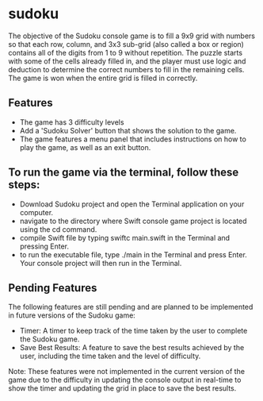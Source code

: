 # sudoku
The objective of the Sudoku console game is to fill a 9x9 grid with numbers so that each row, column, and 3x3 sub-grid (also called a box or region) contains 
all of the digits from 1 to 9 without repetition. The puzzle starts with some of the cells already filled in, and the player must use logic and 
deduction to determine the correct numbers to fill in the remaining cells. The game is won when the entire grid is filled in correctly.
## Features
- The game has 3 difficulty levels
- Add a 'Sudoku Solver' button that shows the solution to the game.
- The game features a menu panel that includes instructions on how to play the game, as well as an exit button.
## To run the game via the terminal, follow these steps:
- Download Sudoku project and open the Terminal application on your computer.
- navigate to the directory where Swift console game project is located using the cd command.
- compile Swift file by typing swiftc main.swift in the Terminal and pressing Enter.
- to run the executable file, type ./main in the Terminal and press Enter. Your console project will then run in the Terminal.
## Pending Features

The following features are still pending and are planned to be implemented in future versions of the Sudoku game:

- Timer: A timer to keep track of the time taken by the user to complete the Sudoku game.
- Save Best Results: A feature to save the best results achieved by the user, including the time taken and the level of difficulty.

Note: These features were not implemented in the current version of the game due to the difficulty in updating the console output in real-time to show the timer and updating the grid in place to save the best results. 
